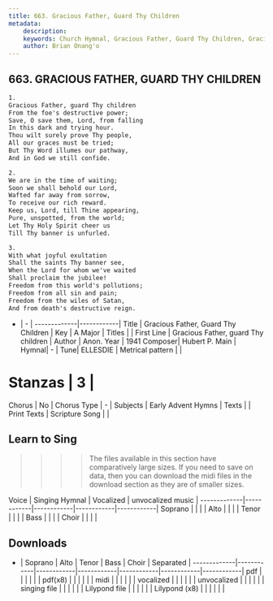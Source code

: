 ```yaml
---
title: 663. Gracious Father, Guard Thy Children
metadata:
    description: 
    keywords: Church Hymnal, Gracious Father, Guard Thy Children, Gracious Father, guard Thy children, 
    author: Brian Onang'o
---
```



## 663. GRACIOUS FATHER, GUARD THY CHILDREN

```txt
1.
Gracious Father, guard Thy children 
From the foe's destructive power; 
Save, O save them, Lord, from falling 
In this dark and trying hour. 
Thou wilt surely prove Thy people, 
All our graces must be tried; 
But Thy Word illumes our pathway, 
And in God we still confide. 

2.
We are in the time of waiting; 
Soon we shall behold our Lord, 
Wafted far away from sorrow, 
To receive our rich reward. 
Keep us, Lord, till Thine appearing, 
Pure, unspotted, from the world; 
Let Thy Holy Spirit cheer us 
Till Thy banner is unfurled. 

3.
With what joyful exultation 
Shall the saints Thy banner see, 
When the Lord for whom we've waited 
Shall proclaim the jubilee! 
Freedom from this world's pollutions; 
Freedom from all sin and pain; 
Freedom from the wiles of Satan, 
And from death's destructive reign.
```

- |   -  |
-------------|------------|
Title | Gracious Father, Guard Thy Children |
Key | A Major |
Titles |  |
First Line | Gracious Father, guard Thy children |
Author | Anon.
Year | 1941
Composer| Hubert P. Main |
Hymnal|  - |
Tune| ELLESDIE |
Metrical pattern | |
# Stanzas | 3 |
Chorus | No |
Chorus Type | - |
Subjects | Early Advent Hymns |
Texts |  |
Print Texts | 
Scripture Song |  |
  
## Learn to Sing

>>>> The files available in this section have comparatively large sizes. If you need to save on data, then you can download the midi files in the download section as they are of smaller sizes.

Voice |  Singing Hymnal | Vocalized | unvocalized music |
-------------|------------|------------|------------|------------|
Soprano | | | |
Alto | | | |
Tenor | | | |
Bass | | | |
Choir | | | |

## Downloads

- |  Soprano | Alto | Tenor | Bass | Choir | Separated |
-------------|------------|------------|------------|------------|------------|------------|
pdf | | | | | |
pdf(x8) | | | | | |
midi | | | | | |
vocalized | | | | | |
unvocalized | | | | | |
singing file | | | | | |
Lilypond file | | | | | |
Lilypond (x8) | | | | | |
  
